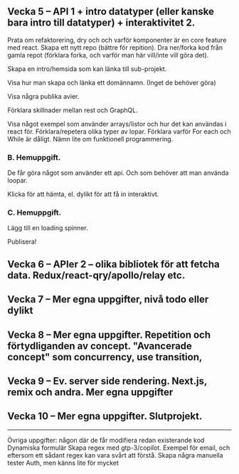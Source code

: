 
## Vecka 5 – API 1 + intro datatyper (eller kanske bara intro till datatyper) + interaktivitet 2.

Prata om refaktorering, dry och och varför komponenter är en core feature med react. Skapa ett nytt repo (bättre för repition). Dra ner/forka kod från gamla repot (förklara forka, och varför man här vill/inte vill göra det).

Skapa en intro/hemsida som kan länka till sub-projekt.

Visa hur man skapa och länka ett domännamn. (Inget de behöver göra)

Visa några publika avier.

Förklara skillnader mellan rest och GraphQL.

Visa något exempel som använder arrays/listor och hur det kan användas i react för. Förklara/repetera olika typer av lopar. Förklara varför For each och While är dåligt. Nämn lite om funktionell programmering.

### B. Hemuppgift.

De får göra något som använder ett api. Och som behöver att man använda loopar.

Klicka för att hämta, el. dylikt för att få in interaktivt.

### C. Hemuppgift.

Lägg till en loading spinner.

Publisera!

## Vecka 6 – APIer 2 – olika bibliotek för att fetcha data. Redux/react-qry/apollo/relay etc.
## Vecka 7 – Mer egna uppgifter, nivå todo eller dylikt
## Vecka 8 – Mer egna uppgifter. Repetition och förtydliganden av concept. "Avancerade concept" som concurrency, use transition,
## Vecka 9 – Ev. server side rendering. Next.js, remix och andra. Mer egna uppgifter
## Vecka 10 – Mer egna uppgifter. Slutprojekt.

---
Övriga uppgifter: någon där de får modifiera redan existerande kod
Dynamiska formulär
Skapa regex med gtp-3/copilot. Exempel för email, och eftersom ett sådant regex kan vara svårt att förstå. Skapa några manuella tester
Auth, men känns lite för mycket




